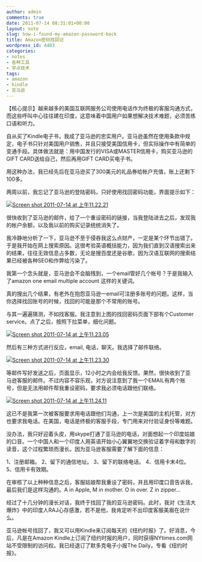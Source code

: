 ```yaml
---
author: admin
comments: true
date: 2011-07-14 08:31:01+00:00
layout: note
slug: how-i-found-my-amazon-password-back
title: Amazon密码找回记
wordpress_id: 4403
categories:
- notes
- 各种工具
- 学点技术
tags:
- amazon
- kindle
- 亚马逊
---
```


【核心提示】越来越多的美国互联网服务公司使用电话作为终极的客服沟通方式，而这些呼叫中心往往建在印度，这意味着中国用户如果想解决技术难题，必须苦练口语和听力。

自从买了Kindle电子书，我成了亚马逊的忠实用户。亚马逊虽然在使用条款中规定，电子书只针对美国用户销售，并且只接受美国信用卡，但实际操作中有简单的变通手段。具体做法就是：用中国发行的VISA或MASTER信用卡，购买亚马逊的GIFT CARD送给自己，然后再用GIFT CARD买电子书。

用这种办法，我已经先后在亚马逊买了300美元的礼品券给帐户充值，账上还剩下100多。

两周以前，我忘记了亚马逊的登陆密码，只好使用找回密码功能，界面提示如下：

[![Screen shot 2011-07-14 at 上午11.22.21](http://farm7.static.flickr.com/6129/5936438102_699d760e4c.jpg)](http://www.flickr.com/photos/42121485@N00/5936438102)

很快收到了亚马逊的邮件，给了一个重设密码的链接，当我登陆进去之后，发现我的帐户余额，以及我以前的购买记录统统消失了。

我冷静地分析了一下，亚马逊不至于侵吞我这么点财产，一定是某个环节出错了。于是我开始在网上搜索原因。这很考验英语概括能力，因为我们直到汉语搜索出来的结果，往往无效信息占多数，无论是搜百度还是谷歌，因为汉语互联网的搜索结果已经被各种SEO和作弊给污染了。

我第一个念头就是，亚马逊会不会脑残到，一个email管好几个帐号？于是我输入了amazon one email multiple account 这样的关键词。

真的搜出几个结果，有老外在抱怨亚马逊一email可注册多账号的问题。这样，当你选择找回账号的时候，找回的可能是那个不常用的账号。

与其一遍遍猜测，不如找客服。我注意到上图的找回密码页面下部有个Customer service。点了之后，按照下拉菜单，细化问题。

[![Screen shot 2011-07-14 at 上午11.23.05](http://farm7.static.flickr.com/6014/5936438100_8f0f2781ff.jpg)](http://www.flickr.com/photos/42121485@N00/5936438100)

然后有三种方式进行反应，email, 电话，聊天。我选择了邮件联络。

[![Screen shot 2011-07-14 at 上午11.23.30](http://farm7.static.flickr.com/6144/5936438098_92d8e91176.jpg)](http://www.flickr.com/photos/42121485@N00/5936438098)

等邮件写好发送之后，页面显示，12小时之内会给我反馈。果然，很快收到了亚马逊客服的邮件。不过内容不容乐观，对方说注意到了我一个EMAIL有两个账号，但是无法用邮件帮我重设密码，要求我必须电话跟他们联络。

[![Screen shot 2011-07-14 at 上午11.24.11](http://farm7.static.flickr.com/6009/5936438092_bcb344dc76.jpg)](http://www.flickr.com/photos/42121485@N00/5936438092)

这已不是我第一次被客服要求用电话跟他们沟通，上一次是美国的主机托管，对方也要求我电话。在美国，电话是终极的客服手段，专门用来对付验证身份等难题。

没办法，我只好迎着头皮，用skype打通了亚马逊的电话，对面想起一个印度姑娘的口音。一个中国人和一个印度人用英语开始小心翼翼地交换验证着字母和数字的读音，这个过程繁琐而漫长。因为亚马逊客服需要了解下面的信息：

1、注册邮箱。
2、留下的通信地址。
3、留下的联络电话。
4、信用卡末4位。
5、信用卡有效期。

在审核了以上种种信息之后，客服姑娘帮我重设了密码，并且用印度口音告诉我，最后我们是这样沟通的。A in Apple, M in mother. O in over. Z in zipper...

经过了十几分钟的漫长对话，我终于找回了我的亚马逊密码。此时，我对《生活大爆炸》中的印度人RAJ心存感激，若不是他，我肯定听不出印度客服美眉在说什么。

亚马逊帐号找回了，我又可以用Kindle来订阅每天的《纽约时报》了。好消息，今后，凡是在Amazon Kindle上订阅了纽约时报的用户，同时获得NYtimes.com网站不受限制的访问权。我已经退订了默多克电子小报The Daily，专看《纽约时报》。
